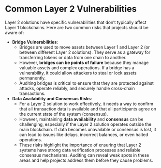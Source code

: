 # Common Layer 2 Vulnerabilities

Layer 2 solutions have specific vulnerabilities that don’t typically affect Layer 1 blockchains. Here are two common risks that projects should be aware of:

* **Bridge Vulnerabilities**:
  * Bridges are used to move assets between Layer 1 and Layer 2 (or between different Layer 2 solutions). They serve as a gateway for transferring tokens or data from one chain to another.
  * However, **bridges can be points of failure** because they manage valuable assets and complex operations. If a bridge has a vulnerability, it could allow attackers to steal or lock assets permanently.
  * Auditing bridges is critical to ensure that they are protected against attacks, operate reliably, and securely handle cross-chain transactions.
* **Data Availability and Consensus Risks**:
  * For a Layer 2 solution to work effectively, it needs a way to confirm that all transaction data is available and that all participants agree on the current state of the system (consensus).
  * However, maintaining **data availability** and **consensus** can be challenging, especially if the Layer 2 solution operates outside the main blockchain. If data becomes unavailable or consensus is lost, it can lead to issues like delays, incorrect balances, or even halted operations.
  * These risks highlight the importance of ensuring that Layer 2 systems have strong data verification processes and reliable consensus mechanisms. Auditing can reveal weak spots in these areas and help projects address them before they cause problems.
